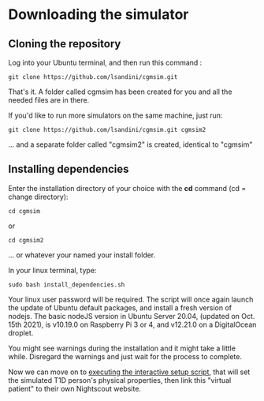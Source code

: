 # Downloading the simulator 

## Cloning the repository

Log into your Ubuntu terminal, and then run this command :

```
git clone https://github.com/lsandini/cgmsim.git
```

That's it. A folder called cgmsim has been created for you and all the needed files are in there.

If you'd like to run more simulators on the same machine, just run:

```
git clone https://github.com/lsandini/cgmsim.git cgmsim2
```
... and a separate folder called "cgmsim2" is created, identical to "cgmsim" 
 

## Installing dependencies 

Enter the installation directory of your choice with the **cd** command (cd = change directory): 

```
cd cgmsim
``` 
or 
```
cd cgmsim2
```
... or whatever your named your install folder.

In your linux terminal, type: 
```
sudo bash install_dependencies.sh
```

Your linux user password will be required. The script will once again launch the update of Ubuntu default packages, and install a fresh version of nodejs. The basic nodeJS version in Ubuntu Server 20.04, (updated on Oct. 15th 2021), is v10.19.0 on Raspberry Pi 3 or 4, and v12.21.0 on a DigitalOcean droplet.

You might see warnings during the installation and it might take a little while. Disregard the warnings and just wait for the process to complete.

Now we can move on to [executing the interactive setup script](setupscript.md), that will set the simulated T1D person's physical properties, then link this "virtual patient" to their own Nightscout website. 
